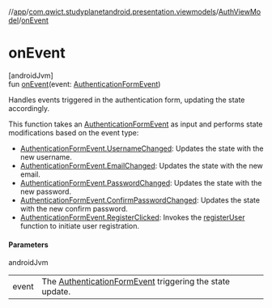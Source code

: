 //[app](../../../index.md)/[com.qwict.studyplanetandroid.presentation.viewmodels](../index.md)/[AuthViewModel](index.md)/[onEvent](on-event.md)

# onEvent

[androidJvm]\
fun [onEvent](on-event.md)(event: [AuthenticationFormEvent](../../com.qwict.studyplanetandroid.presentation.viewmodels.sealed/-authentication-form-event/index.md))

Handles events triggered in the authentication form, updating the state accordingly.

This function takes an [AuthenticationFormEvent](../../com.qwict.studyplanetandroid.presentation.viewmodels.sealed/-authentication-form-event/index.md) as input and performs state modifications based on the event type:

- 
   [AuthenticationFormEvent.UsernameChanged](../../com.qwict.studyplanetandroid.presentation.viewmodels.sealed/-authentication-form-event/-username-changed/index.md): Updates the state with the new username.
- 
   [AuthenticationFormEvent.EmailChanged](../../com.qwict.studyplanetandroid.presentation.viewmodels.sealed/-authentication-form-event/-email-changed/index.md): Updates the state with the new email.
- 
   [AuthenticationFormEvent.PasswordChanged](../../com.qwict.studyplanetandroid.presentation.viewmodels.sealed/-authentication-form-event/-password-changed/index.md): Updates the state with the new password.
- 
   [AuthenticationFormEvent.ConfirmPasswordChanged](../../com.qwict.studyplanetandroid.presentation.viewmodels.sealed/-authentication-form-event/-confirm-password-changed/index.md): Updates the state with the new confirm password.
- 
   [AuthenticationFormEvent.RegisterClicked](../../com.qwict.studyplanetandroid.presentation.viewmodels.sealed/-authentication-form-event/-register-clicked/index.md): Invokes the [registerUser](register-user.md) function to initiate user registration.

#### Parameters

androidJvm

| | |
|---|---|
| event | The [AuthenticationFormEvent](../../com.qwict.studyplanetandroid.presentation.viewmodels.sealed/-authentication-form-event/index.md) triggering the state update. |
